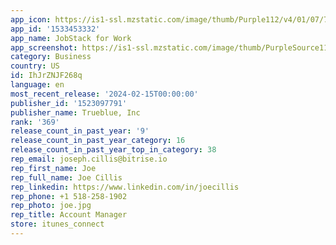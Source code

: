 ```yaml
---
app_icon: https://is1-ssl.mzstatic.com/image/thumb/Purple112/v4/01/07/7e/01077ebc-3cac-c2bc-7320-49a4fe2835b5/AppIcon-1x_U007emarketing-0-7-0-85-220.png/1024x1024bb.png
app_id: '1533453332'
app_name: JobStack for Work
app_screenshot: https://is1-ssl.mzstatic.com/image/thumb/PurpleSource112/v4/4e/7f/0e/4e7f0e83-6a21-f4a2-5d26-baf273dbc2e5/40a00496-c0a5-470c-b1ea-5f2b2049318e_CS-3023_JS2_AssociateAppStoreScreens-Updates_SS1_1284x2778_Your-Job-Search.png/1284x2778bb.png
category: Business
country: US
id: IhJrZNJF268q
language: en
most_recent_release: '2024-02-15T00:00:00'
publisher_id: '1523097791'
publisher_name: Trueblue, Inc
rank: '369'
release_count_in_past_year: '9'
release_count_in_past_year_category: 16
release_count_in_past_year_top_in_category: 38
rep_email: joseph.cillis@bitrise.io
rep_first_name: Joe
rep_full_name: Joe Cillis
rep_linkedin: https://www.linkedin.com/in/joecillis
rep_phone: +1 518-258-1902
rep_photo: joe.jpg
rep_title: Account Manager
store: itunes_connect
---
```

